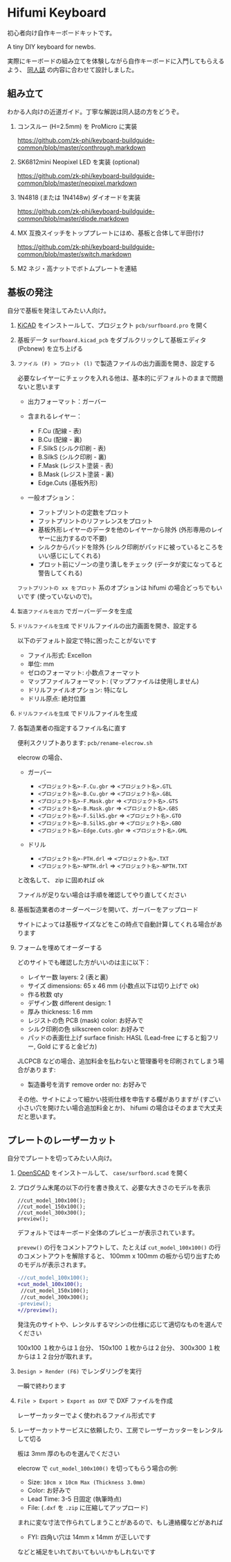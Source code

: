 # Hifumi Keyboard

初心者向け自作キーボードキットです。

A tiny DIY keyboard for newbs.

実際にキーボードの組み立てを体験しながら自作キーボードに入門してもらえるよう、 [同人誌](https://riconken.bitbucket.io/hifumi/) の内容に合わせて設計しました。

## 組み立て

わかる人向けの近道ガイド。丁寧な解説は同人誌の方をどうぞ。

1. コンスルー (H=2.5mm) を ProMicro に実装

   https://github.com/zk-phi/keyboard-buildguide-common/blob/master/conthrough.markdown

2. SK6812mini Neopixel LED を実装 (optional)

   https://github.com/zk-phi/keyboard-buildguide-common/blob/master/neopixel.markdown

3. 1N4818 (または 1N4148w) ダイオードを実装

   https://github.com/zk-phi/keyboard-buildguide-common/blob/master/diode.markdown

4. MX 互換スイッチをトッププレートにはめ、基板と合体して半田付け

   https://github.com/zk-phi/keyboard-buildguide-common/blob/master/switch.markdown

5. M2 ネジ・高ナットでボトムプレートを連結

## 基板の発注

自分で基板を発注してみたい人向け。

1. [KiCAD](https://kicad.org/) をインストールして、プロジェクト `pcb/surfboard.pro` を開く

2. 基板データ `surfboard.kicad_pcb` をダブルクリックして基板エディタ (Pcbnew) を立ち上げる

3. `ファイル (F) > プロット (l)` で製造ファイルの出力画面を開き、設定する

   必要なレイヤーにチェックを入れる他は、基本的にデフォルトのままで問題ないと思います

   - 出力フォーマット：ガーバー

   - 含まれるレイヤー：
     - F.Cu (配線 - 表)
     - B.Cu (配線 - 裏)
     - F.SilkS (シルク印刷 - 表)
     - B.SilkS (シルク印刷 - 裏)
     - F.Mask (レジスト塗装 - 表)
     - B.Mask (レジスト塗装 - 裏)
     - Edge.Cuts (基板外形)

   - 一般オプション：
     - フットプリントの定数をプロット
     - フットプリントのリファレンスをプロット
     - 基板外形レイヤーのデータを他のレイヤーから除外 (外形専用のレイヤーに出力するので不要)
     - シルクからパッドを除外 (シルク印刷がパッドに被っているところをいい感じにしてくれる)
     - プロット前にゾーンの塗り潰しをチェック (データが変になってると警告してくれる)

   `フットプリントの xx をプロット` 系のオプションは hifumi の場合どっちでもいいです (使っていないので)。

4. `製造ファイルを出力` でガーバーデータを生成

5. `ドリルファイルを生成` でドリルファイルの出力画面を開き、設定する

   以下のデフォルト設定で特に困ったことがないです

   - ファイル形式: Excellon
   - 単位:  mm
   - ゼロのフォーマット: 小数点フォーマット
   - マップファイルフォーマット: (マップファイルは使用しません)
   - ドリルファイルオプション: 特になし
   - ドリル原点: 絶対位置

6. `ドリルファイルを生成` でドリルファイルを生成

7. 各製造業者の指定するファイル名に直す

   便利スクリプトあります: `pcb/rename-elecrow.sh`

   elecrow の場合、

   - ガーバー
     - `<プロジェクト名>-F.Cu.gbr` => `<プロジェクト名>.GTL`
     - `<プロジェクト名>-B.Cu.gbr` => `<プロジェクト名>.GBL`
     - `<プロジェクト名>-F.Mask.gbr` => `<プロジェクト名>.GTS`
     - `<プロジェクト名>-B.Mask.gbr` => `<プロジェクト名>.GBS`
     - `<プロジェクト名>-F.SilkS.gbr` => `<プロジェクト名>.GTO`
     - `<プロジェクト名>-B.SilkS.gbr` => `<プロジェクト名>.GBO`
     - `<プロジェクト名>-Edge.Cuts.gbr` => `<プロジェクト名>.GML`

   - ドリル
     - `<プロジェクト名>-PTH.drl` => `<プロジェクト名>.TXT`
     - `<プロジェクト名>-NPTH.drl` => `<プロジェクト名>-NPTH.TXT`

   と改名して、 zip に固めれば ok

   ファイルが足りない場合は手順を確認してやり直してください

8. 基板製造業者のオーダーページを開いて、ガーバーをアップロード

   サイトによっては基板サイズなどをこの時点で自動計算してくれる場合があります

9. フォームを埋めてオーダーする

   どのサイトでも確認した方がいいのは主に以下：

   - レイヤー数 layers: 2 (表と裏)
   - サイズ dimensions: 65 x 46 mm (小数点以下は切り上げで ok)
   - 作る枚数 qty
   - デザイン数 different design: 1
   - 厚み thickness: 1.6 mm
   - レジストの色 PCB (mask) color: お好みで
   - シルク印刷の色 silkscreen color: お好みで
   - パッドの表面仕上げ surface finish: HASL (Lead-free にすると鉛フリー, Gold にすると金ピカ)

   JLCPCB などの場合、追加料金を払わないと管理番号を印刷されてしまう場合があります:

   - 製造番号を消す remove order no: お好みで

   その他、サイトによって細かい技術仕様を申告する欄がありますが (すごい小さい穴を開けたい場合追加料金とか)、 hifumi の場合はそのままで大丈夫だと思います。

## プレートのレーザーカット

自分でプレートを切ってみたい人向け。

1. [OpenSCAD](https://www.openscad.org/) をインストールして、 `case/surfbord.scad` を開く

2. プログラム末尾の以下の行を書き換えて、必要な大きさのモデルを表示

   ```scad
   //cut_model_100x100();
   //cut_model_150x100();
   //cut_model_300x300();
   preview();
   ```

   デフォルトではキーボード全体のプレビューが表示されています。

   `prevew()` の行をコメントアウトして、たとえば `cut_model_100x100()` の行のコメントアウトを解除すると、 100mm x 100mm の板から切り出すためのモデルが表示されます。

   ```diff
   -//cut_model_100x100();
   +cut_model_100x100();
    //cut_model_150x100();
    //cut_model_300x300();
   -preview();
   +//preview();
   ```

   発注先のサイトや、レンタルするマシンの仕様に応じて適切なものを選んでください

   100x100 １枚からは１台分、 150x100 １枚からは２台分、 300x300 １枚からは１２台分が取れます。

3. `Design > Render (F6)` でレンダリングを実行

   一瞬で終わります

4. `File > Export > Export as DXF` で DXF ファイルを作成

   レーザーカッターでよく使われるファイル形式です

5. レーザーカットサービスに依頼したり、工房でレーザーカッターをレンタルして切る

   板は 3mm 厚のものを選んでください

   elecrow で `cut_model_100x100()` を切ってもらう場合の例:

   - Size: `10cm x 10cm Max (Thickness 3.0mm)`
   - Color: お好みで
   - Lead Time: 3-5 日固定 (執筆時点)
   - File: (`.dxf` を `.zip` に圧縮してアップロード)

   まれに変な寸法で作られてしまうことがあるので、もし連絡欄などがあれば

   - FYI: 四角い穴は 14mm x 14mm が正しいです

   などと補足をいれておいてもいいかもしれないです
